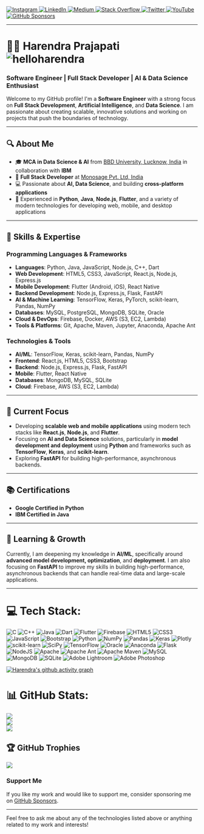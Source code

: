 
  
  <a href="https://instagram.com/helloharendra">
    <img src="https://img.shields.io/badge/Instagram-%23E4405F.svg?logo=Instagram&logoColor=white" alt="Instagram">
  </a>
  <a href="https://linkedin.com/in/helloharendra">
    <img src="https://img.shields.io/badge/LinkedIn-%230077B5.svg?logo=linkedin&logoColor=white" alt="LinkedIn">
  </a>
  <a href="https://medium.com/@helloharendra">
    <img src="https://img.shields.io/badge/Medium-12100E?logo=medium&logoColor=white" alt="Medium">
  </a>
  <a href="https://stackoverflow.com/users/helloharendra">
    <img src="https://img.shields.io/badge/-Stackoverflow-FE7A16?logo=stack-overflow&logoColor=white" alt="Stack Overflow">
  </a>
  <a href="https://twitter.com/helloharendra">
    <img src="https://img.shields.io/badge/Twitter-%231DA1F2.svg?logo=Twitter&logoColor=white" alt="Twitter">
  </a>
  <a href="https://youtu.be/pzI5TY67gew?si=a9bOXOjfcusRj2wi">
    <img src="https://img.shields.io/badge/YouTube-%23FF0000.svg?logo=YouTube&logoColor=white" alt="YouTube">
  </a>

   <a href="https://github.com/sponsors/helloharendra">
    <img src="https://img.shields.io/badge/GitHub%20Sponsors-%F0%9F%A4%9D-green" alt="GitHub Sponsors">
  </a>
  
---



# 🧑‍💻 **Harendra Prajapati**  <img src="https://komarev.com/ghpvc/?username=helloharendra&label=Profile%20views&color=0e75b6&style=flat" alt="helloharendra" />

### **Software Engineer | Full Stack Developer | AI & Data Science Enthusiast**

Welcome to my GitHub profile! I'm a **Software Engineer** with a strong focus on **Full Stack Development**, **Artificial Intelligence**, and **Data Science**. I am passionate about creating scalable, innovative solutions and working on projects that push the boundaries of technology.

---

## 🔍 **About Me**
- 🎓 **MCA in Data Science & AI** from [BBD University, Lucknow, India](https://bbdu.ac.in/) in collaboration with **IBM**  
- 🔨 **Full Stack Developer** at [Monosage Pvt. Ltd, India](https://monosage.com)  
- 💻 Passionate about **AI, Data Science**, and building **cross-platform applications**  
- 🌟 Experienced in **Python**, **Java**, **Node.js**, **Flutter**, and a variety of modern technologies for developing web, mobile, and desktop applications  

---

## 🚀 **Skills & Expertise**
### **Programming Languages & Frameworks**
- **Languages**: Python, Java, JavaScript, Node.js, C++, Dart  
- **Web Development**: HTML5, CSS3, JavaScript, React.js, Node.js, Express.js  
- **Mobile Development**: Flutter (Android, iOS), React Native  
- **Backend Development**: Node.js, Express.js, Flask, FastAPI  
- **AI & Machine Learning**: TensorFlow, Keras, PyTorch, scikit-learn, Pandas, NumPy  
- **Databases**: MySQL, PostgreSQL, MongoDB, SQLite, Oracle  
- **Cloud & DevOps**: Firebase, Docker, AWS (S3, EC2, Lambda)  
- **Tools & Platforms**: Git, Apache, Maven, Jupyter, Anaconda, Apache Ant  

### **Technologies & Tools**
- **AI/ML**: TensorFlow, Keras, scikit-learn, Pandas, NumPy  
- **Frontend**: React.js, HTML5, CSS3, Bootstrap  
- **Backend**: Node.js, Express.js, Flask, FastAPI  
- **Mobile**: Flutter, React Native  
- **Databases**: MongoDB, MySQL, SQLite  
- **Cloud**: Firebase, AWS (S3, EC2, Lambda)

---

## 🎯 **Current Focus**
- Developing **scalable web and mobile applications** using modern tech stacks like **React.js**, **Node.js**, and **Flutter**.  
- Focusing on **AI and Data Science** solutions, particularly in **model development and deployment** using **Python** and frameworks such as **TensorFlow**, **Keras**, and **scikit-learn**.  
- Exploring **FastAPI** for building high-performance, asynchronous backends.

---

## 📚 **Certifications**
- **Google Certified in Python**  
- **IBM Certified in Java**

---

## 🌱 **Learning & Growth**
Currently, I am deepening my knowledge in **AI/ML**, specifically around **advanced model development, optimization**, and **deployment**. I am also focusing on **FastAPI** to improve my skills in building high-performance, asynchronous backends that can handle real-time data and large-scale applications.  

---

# 💻 Tech Stack:
![C](https://img.shields.io/badge/c-%2300599C.svg?style=for-the-badge&logo=c&logoColor=white) ![C++](https://img.shields.io/badge/c++-%2300599C.svg?style=for-the-badge&logo=c%2B%2B&logoColor=white) ![Java](https://img.shields.io/badge/java-%23ED8B00.svg?style=for-the-badge&logo=java&logoColor=white) ![Dart](https://img.shields.io/badge/dart-%230175C2.svg?style=for-the-badge&logo=dart&logoColor=white) ![Flutter](https://img.shields.io/badge/Flutter-%2302569B.svg?style=for-the-badge&logo=Flutter&logoColor=white) ![Firebase](https://img.shields.io/badge/firebase-%23039BE5.svg?style=for-the-badge&logo=firebase)   ![HTML5](https://img.shields.io/badge/html5-%23E34F26.svg?style=for-the-badge&logo=html5&logoColor=white) ![CSS3](https://img.shields.io/badge/css3-%231572B6.svg?style=for-the-badge&logo=css3&logoColor=white) ![JavaScript](https://img.shields.io/badge/javascript-%23323330.svg?style=for-the-badge&logo=javascript&logoColor=%23F7DF1E) ![Bootstrap](https://img.shields.io/badge/bootstrap-%23563D7C.svg?style=for-the-badge&logo=bootstrap&logoColor=white)
![Python](https://img.shields.io/badge/python-3670A0?style=for-the-badge&logo=python&logoColor=ffdd54)
![NumPy](https://img.shields.io/badge/numpy-%23013243.svg?style=for-the-badge&logo=numpy&logoColor=white) ![Pandas](https://img.shields.io/badge/pandas-%23150458.svg?style=for-the-badge&logo=pandas&logoColor=white)
![Keras](https://img.shields.io/badge/Keras-%23D00000.svg?style=for-the-badge&logo=Keras&logoColor=white)  ![Plotly](https://img.shields.io/badge/Plotly-%233F4F75.svg?style=for-the-badge&logo=plotly&logoColor=white) ![scikit-learn](https://img.shields.io/badge/scikit--learn-%23F7931E.svg?style=for-the-badge&logo=scikit-learn&logoColor=white) ![SciPy](https://img.shields.io/badge/SciPy-%230C55A5.svg?style=for-the-badge&logo=scipy&logoColor=%white) ![TensorFlow](https://img.shields.io/badge/TensorFlow-%23FF6F00.svg?style=for-the-badge&logo=TensorFlow&logoColor=white) ![Oracle](https://img.shields.io/badge/Oracle-F80000?style=for-the-badge&logo=oracle&logoColor=white)  ![Anaconda](https://img.shields.io/badge/Anaconda-%2344A833.svg?style=for-the-badge&logo=anaconda&logoColor=white)     ![Flask](https://img.shields.io/badge/flask-%23000.svg?style=for-the-badge&logo=flask&logoColor=white) ![NodeJS](https://img.shields.io/badge/node.js-6DA55F?style=for-the-badge&logo=node.js&logoColor=white)   ![Apache](https://img.shields.io/badge/apache-%23D42029.svg?style=for-the-badge&logo=apache&logoColor=white) ![Apache Ant](https://img.shields.io/badge/Apache%20Ant-A81C7D?style=for-the-badge&logo=Apache%20Ant&logoColor=white) ![Apache Maven](https://img.shields.io/badge/Apache%20Maven-C71A36?style=for-the-badge&logo=Apache%20Maven&logoColor=white) ![MySQL](https://img.shields.io/badge/mysql-%2300f.svg?style=for-the-badge&logo=mysql&logoColor=white) ![MongoDB](https://img.shields.io/badge/MongoDB-%234ea94b.svg?style=for-the-badge&logo=mongodb&logoColor=white) ![SQLite](https://img.shields.io/badge/sqlite-%2307405e.svg?style=for-the-badge&logo=sqlite&logoColor=white) ![Adobe Lightroom](https://img.shields.io/badge/Adobe%20Lightroom-31A8FF.svg?style=for-the-badge&logo=Adobe%20Lightroom&logoColor=white) ![Adobe Photoshop](https://img.shields.io/badge/adobephotoshop-%2331A8FF.svg?style=for-the-badge&logo=adobephotoshop&logoColor=white) 
<!-- ![Kotlin](https://img.shields.io/badge/kotlin-%230095D5.svg?style=for-the-badge&logo=kotlin&logoColor=white) ![PHP](https://img.shields.io/badge/php-%23777BB4.svg?style=for-the-badge&logo=php&logoColor=white) ![Swift](https://img.shields.io/badge/swift-F54A2A?style=for-the-badge&logo=swift&logoColor=white) ![.Net](https://img.shields.io/badge/.NET-5C2D91?style=for-the-badge&logo=.net&logoColor=white) ![Angular](https://img.shields.io/badge/angular-%23DD0031.svg?style=for-the-badge&logo=angular&logoColor=white) ![Angular.js](https://img.shields.io/badge/angular.js-%23E23237.svg?style=for-the-badge&logo=angularjs&logoColor=white) ![Code-Igniter](https://img.shields.io/badge/CodeIgniter-%23EF4223.svg?style=for-the-badge&logo=codeIgniter&logoColor=white) ![Django](https://img.shields.io/badge/django-%23092E20.svg?style=for-the-badge&logo=django&logoColor=white)![Next JS](https://img.shields.io/badge/Next-black?style=for-the-badge&logo=next.js&logoColor=white) ![React](https://img.shields.io/badge/react-%2320232a.svg?style=for-the-badge&logo=react&logoColor=%2361DAFB) ![React Native](https://img.shields.io/badge/react_native-%2320232a.svg?style=for-the-badge&logo=react&logoColor=%2361DAFB) ![C#](https://img.shields.io/badge/c%23-%23239120.svg?style=for-the-badge&logo=c-sharp&logoColor=white)--> 
 
[![Harendra's github activity graph](https://github-readme-activity-graph.vercel.app/graph?username=helloharendra&bg_color=090708&color=ff47f3&line=0ecc00&point=083cd9&area=true&hide_border=true)](https://github.com/helloharendra/github-readme-activity-graph)

 # 📊 GitHub Stats:
![](https://github-readme-stats.vercel.app/api?username=helloharendra&theme=radical&hide_border=true&include_all_commits=false&count_private=false)<br/>
![](https://github-readme-streak-stats.herokuapp.com/?user=helloharendra&theme=radical&hide_border=true)<br/>
![](https://github-readme-stats.vercel.app/api/top-langs/?username=helloharendra&theme=radical&hide_border=true&include_all_commits=false&count_private=false&layout=compact)

## 🏆 GitHub Trophies
![](https://github-profile-trophy.vercel.app/?username=helloharendra&theme=radical&no-frame=true&no-bg=false&margin-w=4)
<!-- 
## 🐦 Latest Tweet
[![](https://gtce.itsvg.in/api?username=helloharendra)](https://github.com/VishwaGauravIn/github-twitter-card-embed)

### ✍️ Random Dev Quote
![](https://quotes-github-readme.vercel.app/api?type=vetical&theme=radical) -->

### Support Me
If you like my work and would like to support me, consider sponsoring me on [GitHub Sponsors](https://github.com/sponsors/helloharendra).

---

Feel free to ask me about any of the technologies listed above or anything related to my work and interests!




<!-- Proudly created with GPRM ( https://gprm.itsvg.in ) -->

<!-- ![logo](https://github.com/helloharendra/Banners/blob/main/harendraTemplate.jpg) -->













